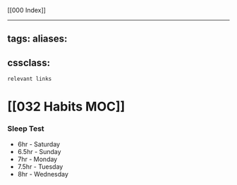 [[000 Index]]

---
tags: 
aliases: 
  - 
cssclass: 
---
`relevant links`

 # [[032 Habits MOC]]


### Sleep Test
- 6hr - Saturday
- 6.5hr - Sunday
- 7hr - Monday
- 7.5hr - Tuesday
- 8hr - Wednesday